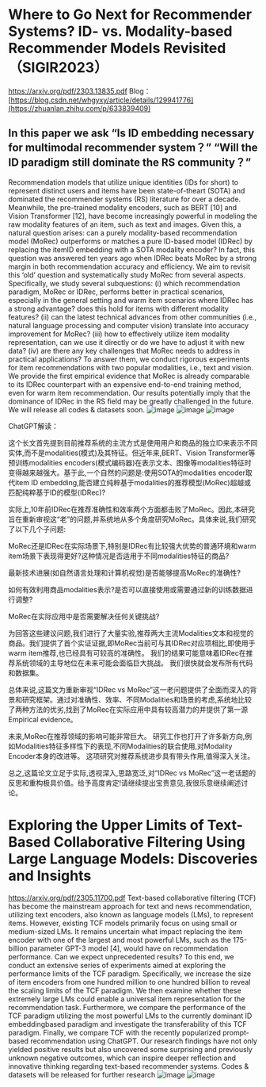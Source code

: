 # Where to Go Next for Recommender Systems? ID- vs. Modality-based Recommender Models Revisited （SIGIR2023）
  https://arxiv.org/pdf/2303.13835.pdf
  Blog：[https://blog.csdn.net/whgyxy/article/details/129941776](https://zhuanlan.zhihu.com/p/633839409)

## In this paper we ask “Is ID embedding necessary for multimodal recommender system？” “Will the ID paradigm still dominate the RS community？” 


Recommendation models that utilize unique identities (IDs for short) to represent distinct users and items have been state-of-theart (SOTA) and dominated the recommender systems (RS) literature for over a decade. Meanwhile, the pre-trained modality encoders, such as BERT [10] and Vision Transformer [12], have become increasingly powerful in modeling the raw modality features of an item, such as text and images. Given this, a natural question arises: can a purely modality-based recommendation model (MoRec) outperforms or matches a pure ID-based model (IDRec) by replacing the itemID embedding with a SOTA modality encoder? In fact, this question was answered ten years ago when IDRec beats MoRec by a strong margin in both recommendation accuracy and efficiency. We aim to revisit this ‘old’ question and systematically study
MoRec from several aspects. Specifically, we study several subquestions: (i) which recommendation paradigm, MoRec or IDRec, performs better in practical scenarios, especially in the general setting and warm item scenarios where IDRec has a strong advantage? does this hold for items with different modality features? (ii) can the latest technical advances from other communities (i.e., natural language processing and computer vision) translate into accuracy improvement for MoRec? (iii) how to effectively utilize item modality representation, can we use it directly or do we have to adjust it with new data? (iv) are there any key challenges that MoRec needs to address in practical applications? To answer them, we conduct rigorous experiments for item recommendations with two popular modalities, i.e., text and vision. We provide the first empirical evidence that MoRec is already comparable to its IDRec counterpart with an expensive end-to-end training method, even for warm item recommendation. Our results potentially imply that the dominance of IDRec in the RS field may be greatly challenged in the future. We will release all codes & datasets soon.
![image](https://user-images.githubusercontent.com/15176493/234726074-03578e75-8cdd-4a3e-9f09-490d220211da.png)
![image](https://user-images.githubusercontent.com/15176493/234726119-0418f3a8-ab59-4237-ac97-ac7abc268655.png)
![image](https://user-images.githubusercontent.com/15176493/234726094-ec5b4273-dcbb-4670-80ea-7e197acd6cb9.png)

ChatGPT解读：

这个长文首先提到目前推荐系统的主流方式是使用用户和商品的独立ID来表示不同实体,而不是modalities(模式)及其特征。但近年来,BERT、Vision Transformer等预训练modalities encoders(模式编码器)在表示文本、图像等modalities特征时变得越来越强大。基于此,一个自然的问题是:使用SOTA的modalities encoder取代item ID embedding,能否建立纯粹基于modalities的推荐模型(MoRec)超越或匹配纯粹基于ID的模型(IDRec)?

实际上,10年前IDRec在推荐准确性和效率两个方面都击败了MoRec。因此,本研究旨在重新审视这“老”的问题,并系统地从多个角度研究MoRec。具体来说,我们研究了以下几个子问题:

MoRec还是IDRec在实际场景下,特别是IDRec有比较强大优势的普通环境和warm item场景下表现得更好?这种情况是否适用于不同modalities特征的商品?

最新技术进展(如自然语言处理和计算机视觉)是否能够提高MoRec的准确性?

如何有效利用商品modalities表示?是否可以直接使用或需要通过新的训练数据进行调整?

MoRec在实际应用中是否需要解决任何关键挑战?

为回答这些建议问题,我们进行了大量实验,推荐两大主流Modalities文本和视觉的商品。我们提供了首个实证证据,即MoRec当前可与其IDRec对应项相比,即使用于warm item推荐,也已经具有可较高的准确性。 我们的结果可能意味着IDRec在推荐系统领域的主导地位在未来可能会面临巨大挑战。 我们很快就会发布所有代码和数据集。

总体来说,这篇文为重新审视“IDRec vs MoRec”这一老问题提供了全面而深入的背景和研究框架。通过对准确性、效率、不同Modalities和场景的考虑,系统地比较了两种方法的优劣,找到了MoRec在实际应用中具有较高潜力的并提供了第一源 Empirical evidence。

未来,MoRec在推荐领域的影响可能非常巨大。 研究工作也打开了许多新方向,例如Modalities特征多样性下的表现,不同Modalities的联合使用,对Modality Encoder本身的改进等。 这项研究对推荐系统进步具有带头作用,值得深入关注。

总之,这篇论文立足于实际,透视深入,思路宽泛,对“IDRec vs MoRec”这一老话题的反思和重构极具价值。给予高度肯定!请继续提出宝贵意见,我很乐意继续阐述讨论。


# Exploring the Upper Limits of Text-Based Collaborative Filtering Using Large Language Models: Discoveries and Insights
  https://arxiv.org/pdf/2305.11700.pdf
  Text-based collaborative filtering (TCF) has become the mainstream approach for text and news recommendation, utilizing text encoders, also known as language models (LMs), to represent items. However, existing TCF models primarily focus
on using small or medium-sized LMs. It remains uncertain what impact replacing the item encoder with one of the largest and most powerful LMs, such as the 175-billion parameter GPT-3 model [4], would have on recommendation performance.
Can we expect unprecedented results? To this end, we conduct an extensive series of experiments aimed at exploring the performance limits of the TCF paradigm. Specifically, we increase the size of item encoders from one hundred million to one
hundred billion to reveal the scaling limits of the TCF paradigm. We then examine whether these extremely large LMs could enable a universal item representation for the recommendation task. Furthermore, we compare the performance of the TCF
paradigm utilizing the most powerful LMs to the currently dominant ID embeddingbased paradigm and investigate the transferability of this TCF paradigm. Finally, we compare TCF with the recently popularized prompt-based recommendation using ChatGPT. Our research findings have not only yielded positive results but also uncovered some surprising and previously unknown negative outcomes, which can inspire deeper reflection and innovative thinking regarding text-based recommender systems. Codes & datasets will be released for further research
![image](https://github.com/fajieyuan/IDforRec/assets/15176493/afd0eb9a-7609-4244-9dba-fa4f41066b77)
![image](https://github.com/fajieyuan/IDforRec/assets/15176493/35b79ed7-b9e6-40fd-9233-ad657fdbd2ef)

